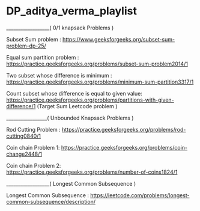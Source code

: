 # DP_aditya_verma_playlist


__________________( 0/1 knapsack Problems )



Subset Sum problem : https://www.geeksforgeeks.org/subset-sum-problem-dp-25/

Equal sum partition problem : https://practice.geeksforgeeks.org/problems/subset-sum-problem2014/1

Two subset whose difference is minimum : https://practice.geeksforgeeks.org/problems/minimum-sum-partition3317/1

Count subset whose difference is equal to given value: https://practice.geeksforgeeks.org/problems/partitions-with-given-difference/1 (Target Sum Leetcode problem )



_________________( Unbounded Knapsack Problems )

Rod Cutting Problem : https://practice.geeksforgeeks.org/problems/rod-cutting0840/1

Coin chain Problem 1: https://practice.geeksforgeeks.org/problems/coin-change2448/1

Coin chain Problem 2: https://practice.geeksforgeeks.org/problems/number-of-coins1824/1




__________________( Longest Common Subsequence )

Longest Common Subsequence : https://leetcode.com/problems/longest-common-subsequence/description/
